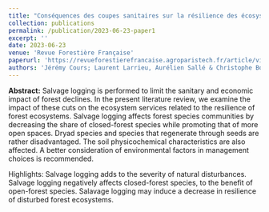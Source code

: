 ```yaml
---
title: "Conséquences des coupes sanitaires sur la résilience des écosystèmes forestiers perturbés : une revue de la littérature"
collection: publications
permalink: /publication/2023-06-23-paper1
excerpt: ''
date: 2023-06-23
venue: 'Revue Forestière Française'
paperurl: 'https://revueforestierefrancaise.agroparistech.fr/article/view/7595'
authors: 'Jérémy Cours; Laurent Larrieu, Aurélien Sallé & Christophe Bouget'
---
```


**Abstract:** Salvage logging is performed to limit the sanitary and economic impact of forest declines. In the present literature review, we examine the impact of these cuts on the ecosystem services related to the resilience of forest ecosystems. Salvage logging affects forest species communities by decreasing the share of closed-forest species while promoting that of more open spaces. Dryad species and species that regenerate through seeds are rather disadvantaged. The soil physicochemical characteristics are also affected. A better consideration of environmental factors in management choices is recommended.

Highlights:
Salvage logging adds to the severity of natural disturbances.
Salvage logging negatively affects closed-forest species, to the benefit of open-forest species.
Salavage logging may induce a decrease in resilience of disturbed forest ecosystems.
